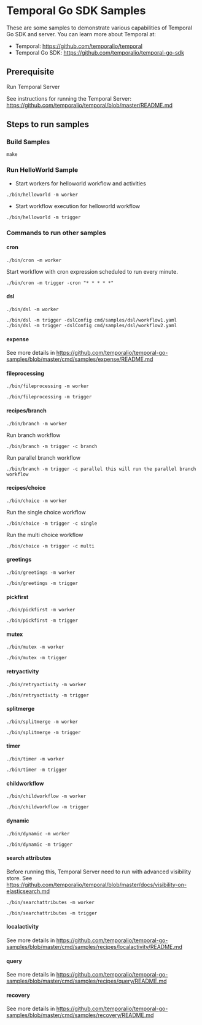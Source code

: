 # Temporal Go SDK Samples
These are some samples to demonstrate various capabilities of Temporal Go SDK and server.  You can learn more about Temporal at:
* Temporal: https://github.com/temporalio/temporal
* Temporal Go SDK: https://github.com/temporalio/temporal-go-sdk

## Prerequisite
Run Temporal Server

See instructions for running the Temporal Server: https://github.com/temporalio/temporal/blob/master/README.md

## Steps to run samples
### Build Samples
```
make
```

### Run HelloWorld Sample
* Start workers for helloworld workflow and activities
```
./bin/helloworld -m worker
```
* Start workflow execution for helloworld workflow
```
./bin/helloworld -m trigger
```

### Commands to run other samples

#### cron
```
./bin/cron -m worker
```
Start workflow with cron expression scheduled to run every minute.
```
./bin/cron -m trigger -cron "* * * * *"
```

#### dsl
```
./bin/dsl -m worker
```
```
./bin/dsl -m trigger -dslConfig cmd/samples/dsl/workflow1.yaml
./bin/dsl -m trigger -dslConfig cmd/samples/dsl/workflow2.yaml
```

#### expense
See more details in https://github.com/temporalio/temporal-go-samples/blob/master/cmd/samples/expense/README.md

#### fileprocessing
```
./bin/fileprocessing -m worker
```
```
./bin/fileprocessing -m trigger
```

#### recipes/branch
```
./bin/branch -m worker
```
Run branch workflow
```
./bin/branch -m trigger -c branch
```
Run parallel branch workflow
```
./bin/branch -m trigger -c parallel this will run the parallel branch workflow
```

#### recipes/choice
```
./bin/choice -m worker
```
Run the single choice workflow
```
./bin/choice -m trigger -c single
```
Run the multi choice workflow
```
./bin/choice -m trigger -c multi
```

#### greetings
```
./bin/greetings -m worker
```
```
./bin/greetings -m trigger
```

#### pickfirst
```
./bin/pickfirst -m worker
```
```
./bin/pickfirst -m trigger
```

#### mutex
```
./bin/mutex -m worker
```
```
./bin/mutex -m trigger
```

#### retryactivity
```
./bin/retryactivity -m worker
```
```
./bin/retryactivity -m trigger
```

#### splitmerge
```
./bin/splitmerge -m worker
```
```
./bin/splitmerge -m trigger
```

#### timer
```
./bin/timer -m worker
```
```
./bin/timer -m trigger
```

#### childworkflow
```
./bin/childworkflow -m worker
```
```
./bin/childworkflow -m trigger
```

#### dynamic
```
./bin/dynamic -m worker
```
```
./bin/dynamic -m trigger
```

#### search attributes  
Before running this, Temporal Server need to run with advanced visibility store. 
See https://github.com/temporalio/temporal/blob/master/docs/visibility-on-elasticsearch.md
```
./bin/searchattributes -m worker
```
```
./bin/searchattributes -m trigger
```

#### localactivity
See more details in https://github.com/temporalio/temporal-go-samples/blob/master/cmd/samples/recipes/localactivity/README.md

#### query
See more details in https://github.com/temporalio/temporal-go-samples/blob/master/cmd/samples/recipes/query/README.md

#### recovery
See more details in https://github.com/temporalio/temporal-go-samples/blob/master/cmd/samples/recovery/README.md
